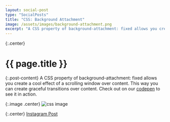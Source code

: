 ```yaml
---
layout: social-post
type: "SocialPosts"
title: "CSS: Background Attachment"
image: /assets/images/background-attachment.png
excerpt: "A CSS property of background-attachment: fixed allows you create a cool effect of a scrolling window over content"
---
```

{:.center}
# {{ page.title }}


{:.post-content}
A CSS property of background-attachment: fixed allows you create a cool effect 
of a scrolling window over content. This way you can create graceful transitions 
over content. Check out on our [codepen](https://codepen.io/the_dev_diaries/pen/RvBMPV)
to see it in action.


{:.image .center}
![css image]({{page.image}})

{:.center}
<a href="https://www.instagram.com/p/Buk6AuBHRRN/" target="_blank">Instagram Post</a>
